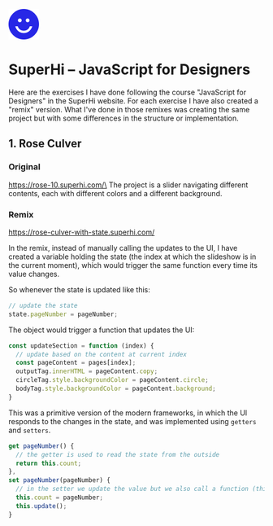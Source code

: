 ![SuperHi](image.png)
# SuperHi – JavaScript for Designers

Here are the exercises I have done following the course "JavaScript for Designers" in the SuperHi website. For each exercise I have also created a "remix" version. What I've done in those remixes was creating the same project but with some differences in the structure or implementation. 

## 1. Rose Culver

### Original
https://rose-10.superhi.com/\
The project is a slider navigating different contents, each with different colors and a different background.

### Remix
https://rose-culver-with-state.superhi.com/

In the remix, instead of manually calling the updates to the UI, I have created a variable holding the state (the index at which the slideshow is in the current moment), which would trigger the same function every time its value changes. 

So whenever the state is updated like this: 
```js
// update the state
state.pageNumber = pageNumber;
```
The object would trigger a function that updates the UI: 
```js 
const updateSection = function (index) {
  // update based on the content at current index
  const pageContent = pages[index];
  outputTag.innerHTML = pageContent.copy;
  circleTag.style.backgroundColor = pageContent.circle;
  bodyTag.style.backgroundColor = pageContent.background;
}
```
This was a primitive version of the modern frameworks, in which the UI responds to the changes in the state, and was implemented using `getters` and `setters`.

```js
get pageNumber() {
  // the getter is used to read the state from the outside
  return this.count;
},
set pageNumber(pageNumber) {
  // in the setter we update the value but we also call a function (this.update)
  this.count = pageNumber;
  this.update();
}
```